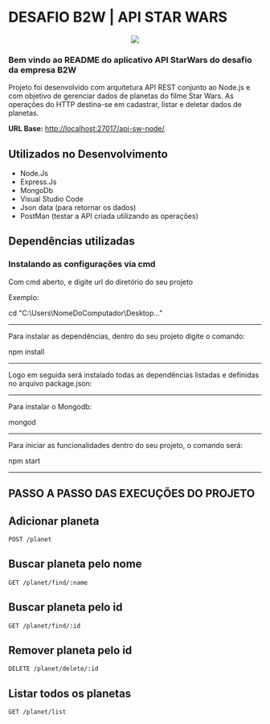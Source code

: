 # DESAFIO B2W | API STAR WARS

<p align="center">
  <img src="./src/img/node-tartooise.jpg"/>  
</p>

### Bem vindo ao README do aplicativo API StarWars do desafio da empresa B2W

Projeto foi desenvolvido com arquitetura API REST conjunto ao Node.js e com objetivo de gerenciar dados de planetas do filme Star Wars.
As operações do HTTP destina-se em cadastrar, listar e deletar dados de planetas.

**URL Base:** [http://localhost:27017/api-sw-node/](http://localhost:27017/api-sw-node/)

## Utilizados no Desenvolvimento ##

* Node.Js
* Express.Js
* MongoDb
* Visual Studio Code
* Json data (para retornar os dados)
* PostMan (testar a API criada utilizando as operações)

## Dependências utilizadas ##



### Instalando as configurações via cmd ##

Com cmd aberto, e digite url do diretório do seu projeto

Exemplo:

cd "C:\Users\NomeDoComputador\Desktop\..."

------------------------
Para instalar as dependências, dentro do seu projeto digite o comando:


npm install

------------------------
Logo em seguida será instalado todas as dependências listadas e definidas no arquivo package.json:

------------------------

Para instalar o Mongodb:

mongod

------------------------

Para iniciar as funcionalidades dentro do seu projeto, o comando será:

npm start

------------------------

## PASSO A PASSO DAS EXECUÇÕES DO PROJETO

## Adicionar planeta

`POST /planet`

## Buscar planeta pelo nome

`GET /planet/find/:name` 

## Buscar planeta pelo id

`GET /planet/find/:id`

## Remover planeta pelo id

`DELETE /planet/delete/:id`

## Listar todos os planetas

`GET /planet/list`